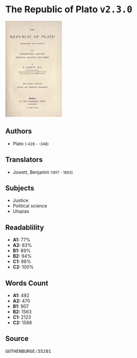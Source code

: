# The Republic of Plato <kbd>v2.3.0</kbd>

![](./cover.medium.jpg "")

## Authors


 - Plato <small>(-428 - -348)</small>

## Translators


 - Jowett, Benjamin <small>(1817 - 1893)</small>

## Subjects


 - Justice
 - Political science
 - Utopias

## Readablility


 - **A1:** 77%
 - **A2:** 83%
 - **B1:** 89%
 - **B2:** 94%
 - **C1:** 98%
 - **C2:** 100%

## Words Count


 - **A1:** 492
 - **A2:** 470
 - **B1:** 907
 - **B2:** 1563
 - **C1:** 2123
 - **C2:** 1588

## Source


<kbd>GUTHENBURGE:55201</kbd>
